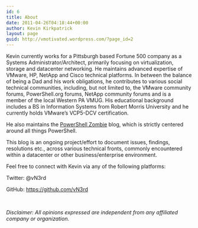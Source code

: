 ```yaml
---
id: 6
title: About
date: 2011-04-26T04:18:44+00:00
author: Kevin Kirkpatrick
layout: page
guid: http://vmotivated.wordpress.com/?page_id=2
---
```

Kevin currently works for a Pittsburgh based Fortune 500 company as a Systems Administrator/Architect, primarily focusing on virtualization, storage and datacenter networking. He maintains advanced expertise of VMware, HP, NetApp and Cisco technical platforms. In between the balance of being a Dad and his work obligations, he contributes to various social technical communities, including, but not limited to, the VMware community forums, PowerShell.org forums, NetApp community forums and is a member of the local Western PA VMUG. His educational background includes a BS in Information Systems from Robert Morris University and he currently holds VMware&#8217;s VCP5-DCV certification.

He also maintains the [PowerShell Zombie](http://www.PowerShellZombie.com) blog, which is strictly centered around all things PowerShell.

This blog is an ongoing project/effort to document issues, findings, resolutions etc., across various technical fronts, commonly encountered within a datacenter or other business/enterprise environment.

Feel free to connect with Kevin via any of the following platforms:
  
Twitter: @vN3rd
  
GitHub: <https://github.com/vN3rd>

&nbsp;

_Disclaimer: All opinions expressed are independent from any affiliated company or organization._